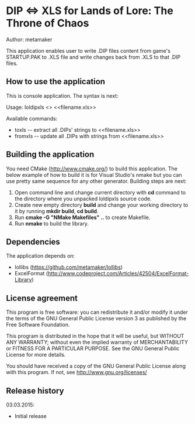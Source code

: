 DIP <=> XLS for Lands of Lore: The Throne of Chaos
==================================================

Author: metamaker

This application enables user to write .DIP files content from game's STARTUP.PAK to 
.XLS file and write changes back from .XLS to that .DIP files.

How to use the application
--------------------------

This is console application. The syntax is next:

Usage: loldipxls <<command>> <<filename.xls>>

Available commands:
- toxls -- extract all .DIPs' strings to <<filename.xls>>
- fromxls -- update all .DIPs with strings from <<filename.xls>>

Building the application
------------------------

You need CMake (<http://www.cmake.org/>) to build this application. The below example of how to build it is for
Visual Studio's nmake but you can use pretty same sequence for any other generator. Building steps are next:

1. Open command line and change current directory with **cd** command to the directory where you unpacked loldipxls source code.
2. Create new empty directory **build** and change your working directory to it by running **mkdir build**, **cd build**.
3. Run **cmake -G "NMake Makefiles" ..** to create Makefile.
4. Run **nmake** to build the library.

Dependencies
------------

The application depends on:
- lollibs (<https://github.com/metamaker/lollibs>)
- ExcelFormat (<http://www.codeproject.com/Articles/42504/ExcelFormat-Library>)

License agreement
-----------------

This program is free software: you can redistribute it and/or modify
it under the terms of the GNU General Public License version 3 as published
by the Free Software Foundation.

This program is distributed in the hope that it will be useful,
but WITHOUT ANY WARRANTY; without even the implied warranty of
MERCHANTABILITY or FITNESS FOR A PARTICULAR PURPOSE.  See the
GNU General Public License for more details.

You should have received a copy of the GNU General Public License
along with this program. If not, see <http://www.gnu.org/licenses/>
 
Release history
---------------

03.03.2015:
- Initial release
